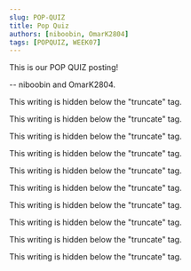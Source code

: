 ```yaml
---
slug: POP-QUIZ
title: Pop Quiz
authors: [niboobin, OmarK2804]
tags: [POPQUIZ, WEEK07]
---
```


This is our POP QUIZ posting!

-- niboobin and OmarK2804.

<!--truncate-->

This writing is hidden below the "truncate" tag.

This writing is hidden below the "truncate" tag.

This writing is hidden below the "truncate" tag.

This writing is hidden below the "truncate" tag.

This writing is hidden below the "truncate" tag.

This writing is hidden below the "truncate" tag.

This writing is hidden below the "truncate" tag.

This writing is hidden below the "truncate" tag.

This writing is hidden below the "truncate" tag.

This writing is hidden below the "truncate" tag.
